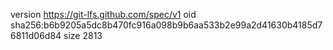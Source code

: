 version https://git-lfs.github.com/spec/v1
oid sha256:b6b9205a5dc8b470fc916a098b9b6aa533b2e99a2d41630b4185d76811d06d84
size 2813
